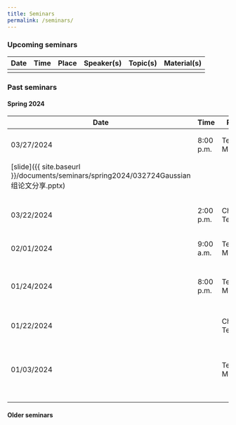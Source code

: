 ```yaml
---
title: Seminars
permalink: /seminars/
---
```


### Upcoming seminars

|Date|Time|Place|Speaker(s)|Topic(s)|Material(s)|
|----|----|-----|----------|:-------|:----------|
|||||||

### Past seminars

#### Spring 2024

|Date|Time|Place|Speaker(s)|Topic(s)|Material(s)|
|----|----|-----|----------|:-------|:----------|
|03/27/2024|8:00 p.m.|Tencent Meeting|张凯喆、曹坚翔|CVPR 2024 Gaussian相关论文分类简介
|[slide]({{ site.baseurl }}/documents/seminars/spring2024/032724Gaussian组论文分享.pptx)|
|03/22/2024|2:00 p.m.|China Telecom|施劲松|OneBit: Towards Extremely Low-bit Large Language Models (paper sharing)|[slide]({{ site.baseurl }}/documents/seminars/spring2024/032224onebit.pdf)|
|02/01/2024|9:00 a.m.|Tencent Meeting|孙路|Reseach in NMS||
|01/24/2024|8:00 p.m.|Tencent Meeting|施劲松|Elasticity Detection: A Building Block for Internet Congestion Control (paper sharing)|[slide]({{ site.baseurl }}/documents/seminars/spring2024/012424elasticity_detect.pdf), [paper](https://dl.acm.org/doi/pdf/10.1145/3544216.3544221)|
|01/22/2024| |China Telecom|施劲松、孙路|Lightweight Object Detection|[slide]({{ site.baseurl }}/documents/seminars/spring2024/0122224lod.pdf)|
|01/03/2024| |Tencent Meeting|孙路|NOH-NMS: Improving Pedestrian Detection by Nearby Objects Hallucination(paper sharing)|[slide]({{ site.baseurl }}/documents/seminars/spring2024/010324NMS-Report.pdf)|

#### Older seminars